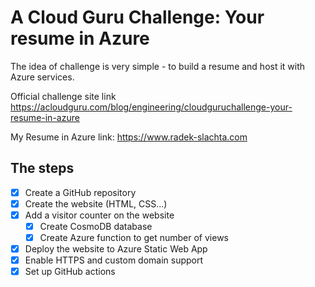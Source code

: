 # A Cloud Guru Challenge: Your resume in Azure

The idea of challenge is very simple - to build a resume and host it with Azure services.

Official challenge site link https://acloudguru.com/blog/engineering/cloudguruchallenge-your-resume-in-azure

My Resume in Azure link: https://www.radek-slachta.com

## The steps

* [X] Create a GitHub repository
* [X] Create the website (HTML, CSS...)
* [X] Add a visitor counter on the website
  * [X] Create CosmoDB database
  * [X] Create Azure function to get number of views
* [X] Deploy the website to Azure Static Web App
* [X] Enable HTTPS and custom domain support
* [X] Set up GitHub actions

